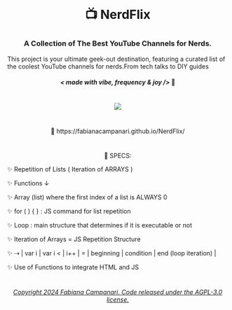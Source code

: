 

<br>

# <p align="center"> 📺  NerdFlix </p>

### <p align="center">  **A Collection of The Best YouTube Channels for Nerds.** </p>

This project is your ultimate geek-out destination, featuring a curated list of the coolest YouTube channels for nerds.From tech talks to DIY guides



 #### <p align="center"> ***< made with vibe, frequency & joy />*** 🪬</p> 
 


#

<p align="center">
 <img src="https://user-images.githubusercontent.com/113218619/226062306-29584c23-eee9-4c51-9e15-d1364eed1a2a.png" /> 
  </p>
  
#
  
<p align="center"> 🚀 https://fabianacampanari.github.io/NerdFlix/ </p>

#
 
<p align="center"> 📌 SPECS: </p>

✨ Repetition of Lists ( Iteration of ARRAYS ) </p>

✨ Functions ↓ </p>

✨ Array (list) where the first index of a list is ALWAYS 0 </p>

✨ for ( ) { } : JS command for list repetition </p>

✨ Loop : main structure that determines if it is executable or not </p>

✨ Iteration of Arrays = JS Repetition Structure </p>

✨ ⇢ | var i | var i < | i++ | = | beginning | condition | end (loop iteration) | </p>

✨ Use of Functions to integrate HTML and JS </p>

#


 ###### <p align="center"> [Copyright 2024 Fabiana Campanari. Code released under the  AGPL-3.0 license.](https://github.com/FabianaCampanari/NerdFlix/blob/b98cfb2cb20d928bf998d4c9b966f2b25000144f/LICENSE)

 




